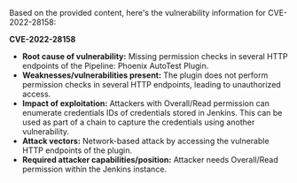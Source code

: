 Based on the provided content, here's the vulnerability information for CVE-2022-28158:

**CVE-2022-28158**

*   **Root cause of vulnerability:** Missing permission checks in several HTTP endpoints of the Pipeline: Phoenix AutoTest Plugin.
*   **Weaknesses/vulnerabilities present:**  The plugin does not perform permission checks in several HTTP endpoints, leading to unauthorized access.
*  **Impact of exploitation:** Attackers with Overall/Read permission can enumerate credentials IDs of credentials stored in Jenkins. This can be used as part of a chain to capture the credentials using another vulnerability.
*   **Attack vectors:** Network-based attack by accessing the vulnerable HTTP endpoints of the plugin.
*   **Required attacker capabilities/position:** Attacker needs Overall/Read permission within the Jenkins instance.